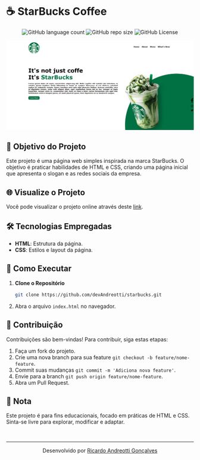 <!-- Projeto Finalizado -->
# ☕ StarBucks Coffee
<p align="center">
  <!-- Contador de linguagens do GitHub -->
  <img alt="GitHub language count" src="https://img.shields.io/github/languages/count/devAndreotti/starbucks?color=FFF&labelColor=017042&style=flat-square">
  <!-- Tamanho do repositório no GitHub -->
  <img alt="GitHub repo size" src="https://img.shields.io/github/repo-size/devAndreotti/starbucks?color=FFF&labelColor=017042&style=flat-square">
  <!-- Licença do GitHub -->
  <img alt="GitHub License" src="https://img.shields.io/github/license/devAndreotti/devAndreotti?color=FFF&labelColor=017042&style=flat-square">
</p>

<div align="center">
  <img src="./Star Bucks.png" alt="Star Bucks Banner"/>
</div>

## 🎯 Objetivo do Projeto
Este projeto é uma página web simples inspirada na marca StarBucks. O objetivo é praticar habilidades de HTML e CSS, criando uma página inicial que apresenta o slogan e as redes sociais da empresa.

## 🌐 Visualize o Projeto
Você pode visualizar o projeto online através deste [link](https://devandreotti.github.io/starbucks/).

## 🛠️ Tecnologias Empregadas
- **HTML**: Estrutura da página.
- **CSS**: Estilos e layout da página.

## 🚀 Como Executar
1. **Clone o Repositório**
   ```bash
   git clone https://github.com/devAndreotti/starbucks.git
   ```
2. Abra o arquivo `index.html` no navegador.

## 💪 Contribuição
Contribuições são bem-vindas! Para contribuir, siga estas etapas:
1. Faça um fork do projeto.
2. Crie uma nova branch para sua feature `git checkout -b feature/nome-feature`.
3. Commit suas mudanças `git commit -m 'Adiciona nova feature'`.
4. Envie para a branch `git push origin feature/nome-feature`.
5. Abra um Pull Request.

## 📌 Nota
Este projeto é para fins educacionais, focado em práticas de HTML e CSS. Sinta-se livre para explorar, modificar e adaptar.

<br>

---
<p align="center"> Desenvolvido por <a href="https://github.com/devAndreotti">Ricardo Andreotti Gonçalves</a> </p>
